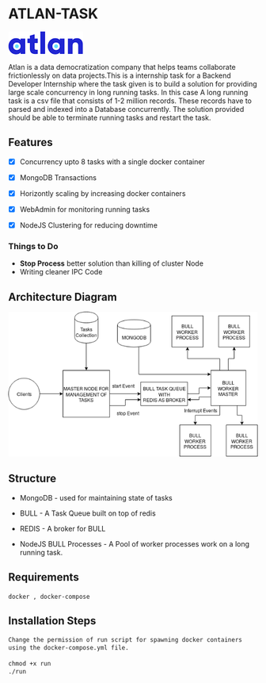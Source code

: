 # ATLAN-TASK

![Atlan-Logo](static/atlan.png) 

Atlan is a data democratization company that helps teams collaborate frictionlessly on data projects.This is a internship task for a Backend Developer Internship where the task given is to build a solution for providing large scale concurrency in long running tasks. In this case A long running task is a csv file that consists of 1-2 million records. These records have to parsed and indexed into a Database concurrently. The solution provided should be able to terminate running tasks and restart the task.

## Features

- [x] Concurrency upto 8 tasks with a single docker container
- [x]  MongoDB Transactions
- [x] Horizontly scaling by increasing docker containers
- [x] WebAdmin for monitoring running tasks
- [x] NodeJS Clustering for reducing downtime


### Things to Do

- **Stop Process** better solution than killing of cluster Node
- Writing cleaner IPC Code

## Architecture Diagram

![Architecture Diagram](static/Architecture.png)

## Structure 

- MongoDB - used for maintaining state of tasks

- BULL - A Task Queue built on top of redis

- REDIS - A broker for BULL

- NodeJS BULL Processes - A Pool of worker processes work on a long running task.

## Requirements
    
    docker , docker-compose 

## Installation Steps

    Change the permission of run script for spawning docker containers using the docker-compose.yml file.

    chmod +x run
    ./run